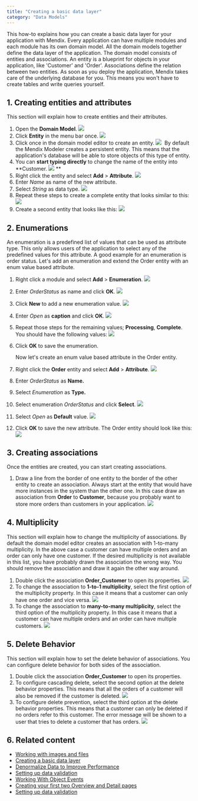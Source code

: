 ```yaml
---
title: "Creating a basic data layer"
category: "Data Models"
---
```


This how-to explains how you can create a basic data layer for your application with Mendix. Every application can have multiple modules and each module has its own domain model. All the domain models together define the data layer of the application. The domain model consists of entities and associations. An entity is a blueprint for objects in your application, like 'Customer' and 'Order'. Associations define the relation between two entities. As soon as you deploy the application, Mendix takes care of the underlying database for you. This means you won't have to create tables and write queries yourself.

## 1\. Creating entities and attributes

This section will explain how to create entities and their attributes.

1.  Open the **Domain Model**.
    ![](attachments/2949123/16842753.png)
2.  Click **Entity** in the menu bar once.
    ![](attachments/2949123/16842754.png) 
3.  Click once in the domain model editor to create an entity.
    ![](attachments/2949123/16842755.png) 
    By default the Mendix Modeler creates a persistent entity. This means that the application's database will be able to store objects of this type of entity.
4.  You can **start typing directly** to change the name of the entity into **Customer.
    ![](attachments/2949123/16842756.png) **
5.  Right click the entity and select **Add** > **Attribute**.
    ![](attachments/2949123/16842757.png)
6.  Enter _Name_ as name of the new attribute.
7.  Select _String_ as data type.
    ![](attachments/2949123/16842759.png)
8.  Repeat these steps to create a complete entity that looks similar to this:
    ![](attachments/2949123/16842760.png)
9.  Create a second entity that looks like this:
    ![](attachments/2949123/16842761.png)

## 2\. Enumerations

An enumeration is a predefined list of values that can be used as attribute type. This only allows users of the application to select any of the predefined values for this attribute. A good example for an enumeration is order status. Let's add an enumeration and extend the Order entity with an enum value based attribute.

1.  Right click a module and select **Add** > **Enumeration**.
    ![](attachments/2949123/16842763.png)
2.  Enter _OrderStatus_ as name and click **OK**.
    ![](attachments/2949123/8946638.png)
3.  Click **New** to add a new enumeration value.
    ![](attachments/2949123/16842764.png)
4.  Enter _Open_ as **caption** and click **OK**.
    ![](attachments/2949123/16842765.png)
5.  Repeat those steps for the remaining values; **Processing**, **Complete**. You should have the following values:
    ![](attachments/2949123/16842766.png)
6.  Click **OK** to save the enumeration.

    Now let's create an enum value based attribute in the Order entity.
7.  Right click the **Order** entity and select **Add** > **Attribute**.
    ![](attachments/2949123/16842767.png)
8.  Enter _OrderStatus_ as **Name.**
9.  Select _Enumeration_ as **Type.**
10.  Select enumeration _OrderStatus_ and click **Select**.
    ![](attachments/2949123/16842768.png)
11.  Select _Open_ as **Default** value.
    ![](attachments/2949123/8946644.png)
12.  Click **OK** to save the new attribute. The Order entity should look like this:
    ![](attachments/2949123/16842769.png)

## 3\. Creating associations

Once the entities are created, you can start creating associations.

1.  Draw a line from the border of one entity to the border of the other entity to create an association. Always start at the entity that would have more instances in the system than the other one. In this case draw an association from **Order** to **Customer**, because you probably want to store more orders than customers in your application.
    ![](attachments/2949123/16842770.png)

## 4\. Multiplicity

This section will explain how to change the multiplicity of associations. By default the domain model editor creates an association with 1-to-many multiplicity. In the above case a customer can have multiple orders and an order can only have one customer. If the desired multiplicity is not available in this list, you have probably drawn the association the wrong way. You should remove the association and draw it again the other way around.

1.  Double click the association **Order_Customer** to open its properties.
    ![](attachments/2949123/16842771.png)
2.  To change the association to **1-to-1 multiplicity**, select the first option of the multiplicity property. In this case it means that a customer can only have one order and vice versa.
    ![](attachments/2949123/3080431.png)
3.  To change the association to **many-to-many multiplicity**, select the third option of the multiplicity property. In this case it means that a customer can have multiple orders and an order can have multiple customers.
    ![](attachments/2949123/3080432.png)

## 5\. Delete Behavior

This section will explain how to set the delete behavior of associations. You can configure delete behavior for both sides of the association.

1.  Double click the association **Order_Customer** to open its properties.
2.  To configure cascading delete, select the second option at the delete behavior properties. This means that all the orders of a customer will also be removed if the customer is deleted.
    ![](attachments/2949123/3080442.png)
3.  To configure delete prevention, select the third option at the delete behavior properties. This means that a customer can only be deleted if no orders refer to this customer. The error message will be shown to a user that tries to delete a customer that has orders.
    ![](attachments/2949123/3080444.png)

## 6\. Related content

*   [Working with images and files](working-with-images-and-files)
*   [Creating a basic data layer](creating-a-basic-data-layer)
*   [Denormalize Data to Improve Performance](denormalize-data-to-improve-performance)
*   [Setting up data validation](setting-up-data-validation)
*   [Working With Object Events](working-with-object-events)
*   [Creating your first two Overview and Detail pages](creating-your-first-two-overview-and-detail-pages)
*   [Setting up data validation](setting-up-data-validation)
